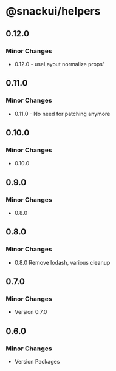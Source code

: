 # @snackui/helpers

## 0.12.0

### Minor Changes

- 0.12.0 - useLayout normalize props'

## 0.11.0

### Minor Changes

- 0.11.0 - No need for patching anymore

## 0.10.0

### Minor Changes

- 0.10.0

## 0.9.0

### Minor Changes

- 0.8.0

## 0.8.0

### Minor Changes

- 0.8.0 Remove lodash, various cleanup

## 0.7.0

### Minor Changes

- Version 0.7.0

## 0.6.0

### Minor Changes

- Version Packages
